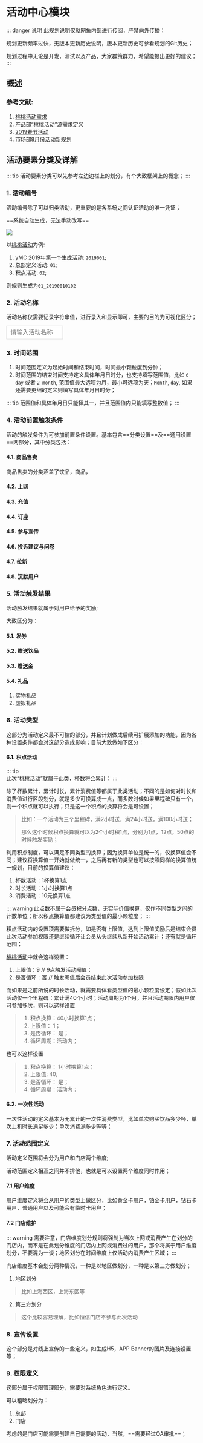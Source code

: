 # 活动中心模块

::: danger 说明
此规划说明仅就网鱼内部进行传阅，严禁向外传播；

规划更新频率过快，无版本更新历史说明，版本更新历史可参看规划的Git历史；

规划过程中无论是开发，测试以及产品，大家群策群力，希望能提出更好的建议；
:::

## 概述

### 参考文献:

1. [桃桃活动需求](../../Demand/Archive/XQ-2019-06-11-drink_TZYY_send_coupon.md)
2. [产品部“桃桃活动”源需求定义](../../Archive/document_file/20190611_Activity_taotao.html)
2. [2019春节活动](../../Operation/Marketing_2019_NewYear.html)
3. [市场部8月份活动新规划](../../Archive/document_file/Marketing_201906_Activity.md)

## 活动要素分类及详解

::: tip
活动要素分类可以先参考左边边栏上的划分，有个大致框架上的概念；
:::

### 1. 活动编号

活动编号除了可以归类活动，更重要的是各系统之间认证活动的唯一凭证；

==系统自动生成，无法手动改写==

![](http://qiniu.hivan.me/15607500439971.jpg)

以[桃桃活动](../../Demand/Multisystem/XQ-2019-06-11-drink_TZYY_send_coupon.md)为例:
1. yMC 2019年第一个生成活动: `2019001`;
2. 总部定义活动: `01`;
3. 积点活动: `02`;

则规则生成为`01_20190010102`

### 2. 活动名称

活动名称仅需要记录字符串值，进行录入和显示即可，主要的目的为可视化区分；

<input type="text" style="padding-left:10px; height:36; font-size: 16px; color: #333;  width:150px; border: 1px solid #ddd;" placeholder="请输入活动名称" ></input>

### 3. 时间范围

1. 时间范围定义为起始时间和结束时间，时间最小颗粒度到分钟；
2. 时间范围的结束时间支持定义具体年月日时分，也支持填写范围值，比如 `6 day` 或者 `2 month`, 范围值最大选项为月，最小可选项为天；`Month`, `day`, 如果还需要更细的定义则填写具体年月日时分；

::: tip
范围值和具体年月日只能择其一，并且范围值内只能填写整数值；
:::



### 4. 活动前置触发条件

活动的触发条件为可参加前置条件设置。基本包含==分类设置==及==通用设置==两部分，其中分类包括：

#### 4.1. 商品售卖

商品售卖的分类涵盖了饮品，商品，




#### 4.2. 上网

#### 4.3. 充值

#### 4.4. 订座

#### 4.5. 参与宣传

#### 4.6. 投诉建议与问卷

#### 4.7. 拉新

#### 4.8. 沉默用户


### 5. 活动触发结果

活动触发结果就属于对用户给予的奖励;

大致区分为：

#### 5.1. 发券

#### 5.2. 赠送饮品

#### 5.3. 赠送金

#### 5.4. 礼品

1. 实物礼品
2. 虚拟礼品

### 6. 活动类型

这部分为活动定义最不可控的部分，并且计划做成后续可扩展添加的功能，因为各种设置条件都会对这部分造成影响；目前大致做如下区分：

#### 6.1. 积点活动

::: tip  
此次“[桃桃活动](../../Demand/Multisystem/XQ-2019-06-11-drink_TZYY_send_coupon.md)”就属于此类，杯数将会累计；
:::

除了杯数累计，累计时长，累计消费值等都属于此类活动；不同的是如何对时长和消费值进行区段划分，就是多少可换算成一点，而多数时候如果里程碑只有一个，则一个积点就可以执行；只是这一个积点的换算将会是可设置；


> 比如：一个活动为三个里程碑，满2小时送，满24小时送，满100小时送；
>
> 那么这个时候积点换算就可以为2个小时积1点，分别为1点，12点，50点的时候触发奖励；

利用积点制度，可以满足不同类型的换算；因为换算单位是统一的，仅换算值会不同；建议将换算值一开始就做统一，之后再有新的类型也可以按照同样的换算值统一规划，目前的换算值建议：

1. 杯数活动：1杯换算1点
2. 时长活动：1小时换算1点
3. 消费活动：10元换算1点

::: warning
此点数不属于会员积分点数，无实际价值换算，仅作不同类型之间的计数单位；所以积点换算值都建议为类型值的最小颗粒度；
:::

积点活动内的设置项需要做拆分，如是否有上限值，达到上限值奖励后是结束会员此次活动参加权限还是继续循环让会员从头继续从新开始活动累计；还有就是循环范围；

[桃桃活动](../../Demand/Multisystem/XQ-2019-06-11-drink_TZYY_send_coupon.md)中就会这样设置：

1. 上限值：9 // 9点触发活动阉值；
2. 是否循环：否 // 触发阉值后会员结束此次活动参加权限

而如果是之前所说的时长活动，就需要具体看类型值的最小颗粒度设定；假如此次活动仅一个里程碑：累计满40个小时；活动周期为1个月，并且活动期限内用户仅可参加多次，则可以这样设置

> 1. 积点换算：40小时换算1点；
> 2. 上限值： 1；
> 3. 是否循环： 是；
> 4. 循环周期：活动内；

也可以这样设置

> 1. 积点换算： 1小时换算1点；
> 2. 上限值: 40;
> 3. 是否循环： 是；
> 4. 循环周期：活动内；
  
#### 6.2. 一次性活动

一次性活动的定义基本为无累计的一次性消费类型，比如单次购买饮品多少杯，单次上机时长满足多少；单次消费满多少等等；


### 7. 活动范围定义

活动定义范围将会分为用户和门店两个维度;

活动范围定义相互之间并不排他，也就是可以设置两个维度同时作用；

#### 7.1 用户维度

用户维度定义将会从用户的类型上做区分，比如黄金卡用户，铂金卡用户，钻石卡用户，普通用户以及可能会有临时卡用户；

#### 7.2 门店维护

::: warning
需要注意，门店维度划分规则将强制为当次上网或消费产生在划分的门店内，而不是在此划分维度的门店内上网或消费过的用户，那个将属于用户维度划分，不要混为一谈；地区划分在时间维度上仅活动内消费产生区域；
:::

门店维度基本会划分两种情况，一种是以地区做划分，一种是以第三方做划分；

1. 地区划分
  
  > 比如上海西区，上海东区等

2. 第三方划分

  > 这个比较容易理解，比如恒信门店不参与此次活动

### 8. 宣传设置

这个部分是对线上宣传的一些定义，如生成H5，APP Banner的图片及连接设置等；

### 9. 权限定义

这部分属于权限管理部分，需要对系统角色进行定义。

可以粗略划分为：

1. 总部
2. 门店

考虑的是门店可能需要创建自己需要的活动，当然，==需要经过OA审批==；
